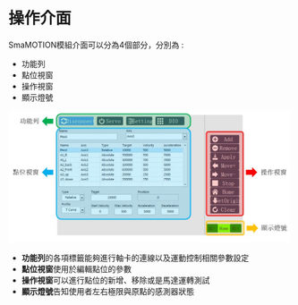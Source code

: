 # 操作介面

SmaMOTION模組介面可以分為4個部分，分別為 :

* 功能列
* 點位視窗
* 操作視窗
* 顯示燈號

![](../.gitbook/assets/smamotioninterface.JPG)

* **功能列**的各項標籤能夠進行軸卡的連線以及運動控制相關參數設定
* **點位視窗**使用於編輯點位的參數
* **操作視窗**可以進行點位的新增、移除或是馬達運轉測試
* **顯示燈號**告知使用者左右極限與原點的感測器狀態

